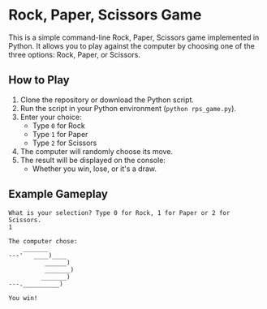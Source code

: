 # Rock, Paper, Scissors Game

This is a simple command-line Rock, Paper, Scissors game implemented in Python. It allows you to play against the computer by choosing one of the three options: Rock, Paper, or Scissors.

## How to Play

1. Clone the repository or download the Python script.
2. Run the script in your Python environment (`python rps_game.py`).
3. Enter your choice:
   - Type `0` for Rock
   - Type `1` for Paper
   - Type `2` for Scissors
4. The computer will randomly choose its move.
5. The result will be displayed on the console:
   - Whether you win, lose, or it's a draw.

## Example Gameplay

```
What is your selection? Type 0 for Rock, 1 for Paper or 2 for Scissors.
1

The computer chose:
    _______
---'   ____)____
          ______)
          _______)
         _______)
---.__________)

You win!
```
